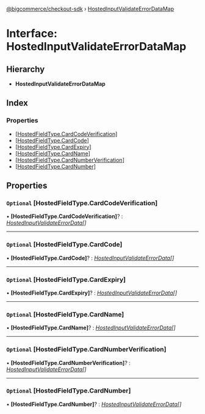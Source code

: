 [@bigcommerce/checkout-sdk](../README.md) › [HostedInputValidateErrorDataMap](hostedinputvalidateerrordatamap.md)

# Interface: HostedInputValidateErrorDataMap

## Hierarchy

* **HostedInputValidateErrorDataMap**

## Index

### Properties

* [[HostedFieldType.CardCodeVerification]](hostedinputvalidateerrordatamap.md#optional-[hostedfieldtype.cardcodeverification])
* [[HostedFieldType.CardCode]](hostedinputvalidateerrordatamap.md#optional-[hostedfieldtype.cardcode])
* [[HostedFieldType.CardExpiry]](hostedinputvalidateerrordatamap.md#optional-[hostedfieldtype.cardexpiry])
* [[HostedFieldType.CardName]](hostedinputvalidateerrordatamap.md#optional-[hostedfieldtype.cardname])
* [[HostedFieldType.CardNumberVerification]](hostedinputvalidateerrordatamap.md#optional-[hostedfieldtype.cardnumberverification])
* [[HostedFieldType.CardNumber]](hostedinputvalidateerrordatamap.md#optional-[hostedfieldtype.cardnumber])

## Properties

### `Optional` [HostedFieldType.CardCodeVerification]

• **[HostedFieldType.CardCodeVerification]**? : *[HostedInputValidateErrorData](hostedinputvalidateerrordata.md)[]*

___

### `Optional` [HostedFieldType.CardCode]

• **[HostedFieldType.CardCode]**? : *[HostedInputValidateErrorData](hostedinputvalidateerrordata.md)[]*

___

### `Optional` [HostedFieldType.CardExpiry]

• **[HostedFieldType.CardExpiry]**? : *[HostedInputValidateErrorData](hostedinputvalidateerrordata.md)[]*

___

### `Optional` [HostedFieldType.CardName]

• **[HostedFieldType.CardName]**? : *[HostedInputValidateErrorData](hostedinputvalidateerrordata.md)[]*

___

### `Optional` [HostedFieldType.CardNumberVerification]

• **[HostedFieldType.CardNumberVerification]**? : *[HostedInputValidateErrorData](hostedinputvalidateerrordata.md)[]*

___

### `Optional` [HostedFieldType.CardNumber]

• **[HostedFieldType.CardNumber]**? : *[HostedInputValidateErrorData](hostedinputvalidateerrordata.md)[]*
